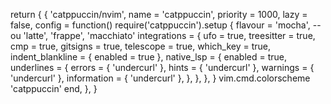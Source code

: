 
return {
  {
    'catppuccin/nvim',
    name = 'catppuccin',
    priority = 1000,
    lazy = false,
    config = function()
      require('catppuccin').setup {
        flavour = 'mocha', -- ou 'latte', 'frappe', 'macchiato'
        integrations = {
          ufo = true,
          treesitter = true,
          cmp = true,
          gitsigns = true,
          telescope = true,
          which_key = true,
          indent_blankline = { enabled = true },
          native_lsp = {
            enabled = true,
            underlines = {
              errors = { 'undercurl' },
              hints = { 'undercurl' },
              warnings = { 'undercurl' },
              information = { 'undercurl' },
            },
          },
        },
      }
      vim.cmd.colorscheme 'catppuccin'
    end,
  },
}
